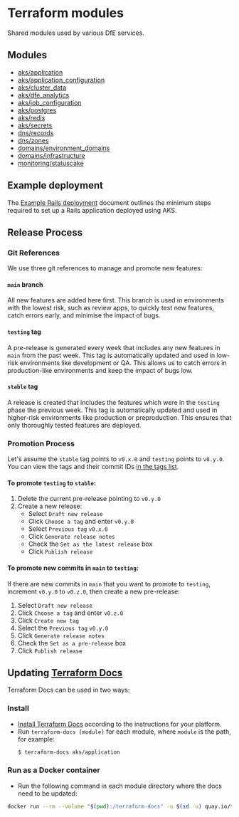 # Terraform modules

Shared modules used by various DfE services.

## Modules

- [aks/application](aks/application)
- [aks/application_configuration](aks/application_configuration)
- [aks/cluster_data](aks/cluster_data)
- [aks/dfe_analytics](aks/dfe_analytics)
- [aks/job_configuration](aks/job_configuration)
- [aks/postgres](aks/postgres)
- [aks/redis](aks/redis)
- [aks/secrets](aks/secrets)
- [dns/records](dns/records)
- [dns/zones](dns/zones)
- [domains/environment_domains](domains/environment_domains)
- [domains/infrastructure](domains/infrastructure)
- [monitoring/statuscake](monitoring/statuscake)

## Example deployment

The [Example Rails deployment](EXAMPLE.md) document outlines the minimum steps required to set up a Rails application deployed using AKS.

## Release Process

### Git References
We use three git references to manage and promote new features:

#### `main` branch
All new features are added here first. This branch is used in environments with the lowest risk, such as review apps, to quickly test new features, catch errors early, and minimise the impact of bugs.

#### `testing` tag
A pre-release is generated every week that includes any new features in `main` from the past week. This tag is automatically updated and used in low-risk environments like development or QA. This allows us to catch errors in production-like environments and keep the impact of bugs low.

#### `stable` tag
A release is created that includes the features which were in the `testing` phase the previous week. This tag is automatically updated and used in higher-risk environments like production or preproduction. This ensures that only thoroughly tested features are deployed.

### Promotion Process
Let's assume the `stable` tag points to `v0.x.0` and `testing` points to `v0.y.0`. You can view the tags and their commit IDs [in the tags list](https://github.com/DFE-Digital/terraform-modules/tags).

#### To promote `testing` to `stable`:
1. Delete the current pre-release pointing to `v0.y.0`
1. Create a new release:
    - Select `Draft new release`
    - Click `Choose a tag` and enter `v0.y.0`
    - Select `Previous tag` `v0.x.0`
    - Click `Generate release notes`
    - Check the `Set as the latest release` box
    - Click `Publish release`

#### To promote new commits in `main` to `testing`:
If there are new commits in `main` that you want to promote to `testing`, increment `v0.y.0` to `v0.z.0`, then create a new pre-release:
1. Select `Draft new release`
1. Click `Choose a tag` and enter `v0.z.0`
1. Click `Create new tag`
1. Select the `Previous tag` `v0.y.0`
1. Click `Generate release notes`
1. Check the `Set as a pre-release` box
1. Click `Publish release`

## Updating [Terraform Docs]

Terraform Docs can be used in two ways:
### Install

- [Install Terraform Docs] according to the instructions for your platform.
- Run `terraform-docs [module]` for each module, where `module` is the path, for example:
  ```sh
  $ terraform-docs aks/application
  ```

[Terraform Docs]: https://terraform-docs.io/
[Install Terraform Docs]: https://terraform-docs.io/user-guide/installation/

### Run as a Docker container

- Run the following command in each module directory where the docs need to be updated:

```sh
docker run --rm --volume "$(pwd):/terraform-docs" -u $(id -u) quay.io/terraform-docs/terraform-docs:0.16.0 markdown /terraform-docs > tfdocs.md
```
